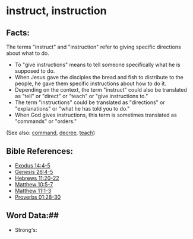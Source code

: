 # instruct, instruction #

## Facts: ##

The terms "instruct" and "instruction" refer to giving specific directions about what to do.

* To "give instructions" means to tell someone specifically what he is supposed to do.
* When Jesus gave the disciples the bread and fish to distribute to the people, he gave them specific instructions about how to do it.
* Depending on the context, the term "instruct" could also be translated as "tell" or "direct" or "teach" or "give instructions to."
* The term "instructions" could be translated as "directions" or "explanations" or "what he has told you to do."
* When God gives instructions, this term is sometimes translated as "commands" or "orders."

(See also: [command](../other/command.md), [decree](../other/decree.md), [teach](../other/teach.md))

## Bible References: ##

* [Exodus 14:4-5](rc://en/tn/help/exo/14/04)
* [Genesis 26:4-5](rc://en/tn/help/gen/26/04)
* [Hebrews 11:20-22](rc://en/tn/help/heb/11/20)
* [Matthew 10:5-7](rc://en/tn/help/mat/10/05)
* [Matthew 11:1-3](rc://en/tn/help/mat/11/01)
* [Proverbs 01:28-30](rc://en/tn/help/pro/01/28)

## Word Data:##

* Strong's: 

